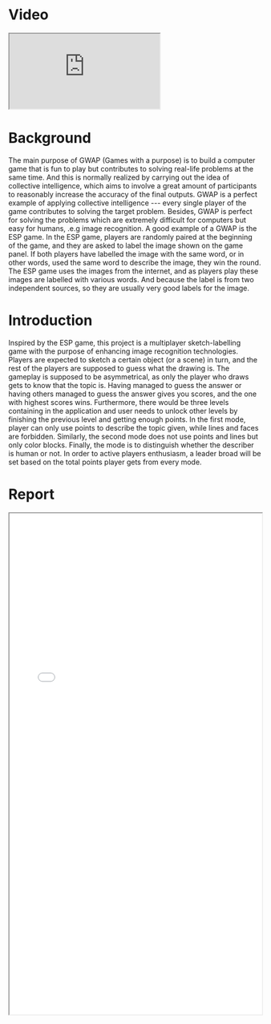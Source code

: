 Video
======
<iframe src='https://www.youtube.com/embed/g2K9TmxJ-Hg'></iframe>


Background
======
The main purpose of GWAP (Games with a purpose) is to build a computer game that is fun to play but contributes to solving real-life problems at the same time. And this is normally realized by carrying out the idea of collective intelligence, which aims to involve a great amount of participants to reasonably increase the accuracy of the final outputs. GWAP is a perfect example of applying collective intelligence --- every single player of the game contributes to solving the target problem. Besides, GWAP is perfect
for solving the problems which are extremely difficult for computers but easy for humans, .e.g image recognition. A good example of a GWAP is the ESP game. In the ESP game, players are randomly paired at the beginning of the game, and they are asked to label the image shown on the game panel. If both players have labelled the image with the same word, or in other words, used the same word to describe the image, they win the round. The ESP game uses the images from the internet, and as players play these
images are labelled with various words. And because the label is from two independent sources, so they are usually very good labels for the image.

Introduction
======
Inspired by the ESP game, this project is a multiplayer sketch-labelling game with the purpose of enhancing image recognition technologies. Players are expected to sketch a certain object (or a scene) in turn, and the rest of the players are supposed to guess what the drawing is. The gameplay is supposed to be asymmetrical, as only the player who draws gets to know that the topic is. Having managed to guess the answer or having others managed to guess the answer gives you scores, and the one with highest scores wins. Furthermore, there would be three levels containing in the application and user needs to unlock other levels by finishing the previous level and getting enough points. In the first mode, player can only use points to describe the topic given, while lines and faces are forbidden. Similarly, the second mode does not use points and lines but only color blocks. Finally, the mode is to distinguish whether the describer is human or not. In order to active players enthusiasm, a leader broad will be set based on the total points player gets from every mode.

Report
======
<iframe src="/files/GWAP.pdf" width="100%" height="1000"></iframe>